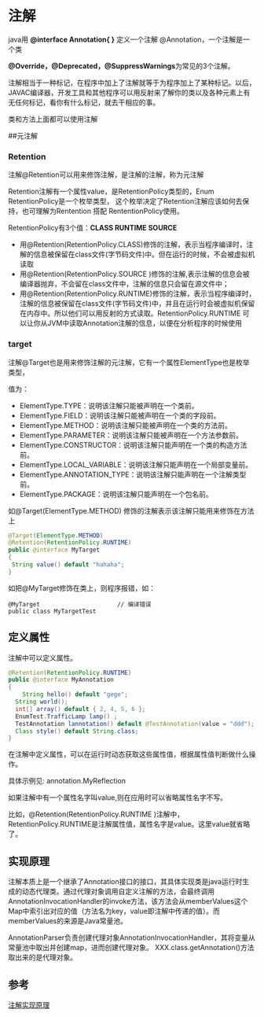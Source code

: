 # 注解

java用  **@interface Annotation{ }** 定义一个注解 @Annotation，一个注解是一个类

**@Override，@Deprecated，@SuppressWarnings**为常见的3个注解。

注解相当于一种标记，在程序中加上了注解就等于为程序加上了某种标记。以后，
JAVAC编译器，开发工具和其他程序可以用反射来了解你的类以及各种元素上有无任何标记，看你有什么标记，就去干相应的事。

类和方法上面都可以使用注解



##元注解

### Retention

注解@Retention可以用来修饰注解，是注解的注解，称为元注解

Retention注解有一个属性value，是RetentionPolicy类型的，Enum RetentionPolicy是一个枚举类型，
这个枚举决定了Retention注解应该如何去保持，也可理解为Rentention 搭配 RententionPolicy使用。

RetentionPolicy有3个值：**CLASS  RUNTIME   SOURCE**

- 用@Retention(RetentionPolicy.CLASS)修饰的注解，表示当程序编译时，注解的信息被保留在class文件(字节码文件)中。但在运行的时候，不会被虚拟机读取
- 用@Retention(RetentionPolicy.SOURCE )修饰的注解,表示注解的信息会被编译器抛弃，不会留在class文件中，注解的信息只会留在源文件中；
- 用@Retention(RetentionPolicy.RUNTIME)修饰的注解，表示当程序编译时，注解的信息被保留在class文件(字节码文件)中，并且在运行时会被虚拟机保留在内存中。所以他们可以用反射的方式读取。RetentionPolicy.RUNTIME 可以让你从JVM中读取Annotation注解的信息，以便在分析程序的时候使用



### target

注解@Target也是用来修饰注解的元注解，它有一个属性ElementType也是枚举类型，  

值为：

- ElementType.TYPE：说明该注解只能被声明在一个类前。
- ElementType.FIELD：说明该注解只能被声明在一个类的字段前。
- ElementType.METHOD：说明该注解只能被声明在一个类的方法前。
- ElementType.PARAMETER：说明该注解只能被声明在一个方法参数前。
- ElementType.CONSTRUCTOR：说明该注解只能声明在一个类的构造方法前。
- ElementType.LOCAL_VARIABLE：说明该注解只能声明在一个局部变量前。
- ElementType.ANNOTATION_TYPE：说明该注解只能声明在一个注解类型前。
- ElementType.PACKAGE：说明该注解只能声明在一个包名前。



如@Target(ElementType.METHOD) 修饰的注解表示该注解只能用来修饰在方法上

```java
@Target(ElementType.METHOD)  
@Retention(RetentionPolicy.RUNTIME)  
public @interface MyTarget  
{  
 String value() default "hahaha";  
}
```

如把@MyTarget修饰在类上，则程序报错，如：

```
@MyTarget                      // 编译错误
public class MyTargetTest   
```





## 定义属性

注解中可以定义属性。

```java
@Retention(RetentionPolicy.RUNTIME)  
public @interface MyAnnotation  
{  
 	String hello() default "gege";  
  String world();  
  int[] array() default { 2, 4, 5, 6 };  
  EnumTest.TrafficLamp lamp() ;  
  TestAnnotation lannotation() default @TestAnnotation(value = "ddd");  
  Class style() default String.class;  
}
```

在注解中定义属性，可以在运行时动态获取这些属性值，根据属性值判断做什么操作。

具体示例见: annotation.MyReflection



如果注解中有一个属性名字叫value,则在应用时可以省略属性名字不写。  

比如，@Retention(RetentionPolicy.RUNTIME )注解中，RetentionPolicy.RUNTIME是注解属性值，属性名字是value。这里value就省略了。





## 实现原理

注解本质上是一个继承了Annotation接口的接口，其具体实现类是java运行时生成的动态代理类。通过代理对象调用自定义注解的方法，会最终调用AnnotationInvocationHandler的invoke方法，该方法会从memberValues这个Map中索引出对应的值（方法名为key，value即注解中传递的值）。而memberValues的来源是Java常量池。

AnnotationParser负责创建代理对象AnnotationInvocationHandler，其将变量从常量池中取出并创建map，进而创建代理对象。  XXX.class.getAnnotation()方法取出来的是代理对象。





## 参考

[注解实现原理](https://www.cnblogs.com/hujingnb/p/10181647.html)



